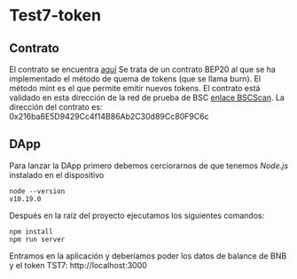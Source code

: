 # Test7-token

## Contrato

El contrato se encuentra [aquí](contract/Test7Token.sol)
Se trata de un contrato BEP20 al que se ha implementado el método de quema de tokens (que se llama burn). El método mint es el que permite emitir nuevos tokens.
El contrato está validado en esta dirección de la red de prueba de BSC [enlace BSCScan](https://testnet.bscscan.com/address/0x216ba6E5D9429Cc4f14B86Ab2C30d89Cc80F9C6c).
La dirección del contrato es: 0x216ba6E5D9429Cc4f14B86Ab2C30d89Cc80F9C6c

## DApp

Para lanzar la DApp primero debemos cerciorarnos de que tenemos *Node.js* instalado en el dispositivo
```
node --version
v10.19.0
```
Después en la raíz del proyecto ejecutamos los siguientes comandos:
```
npm install
npm run server
```
Entramos en la aplicación y deberíamos poder los datos de balance de BNB y el token TST7: http://localhost:3000
